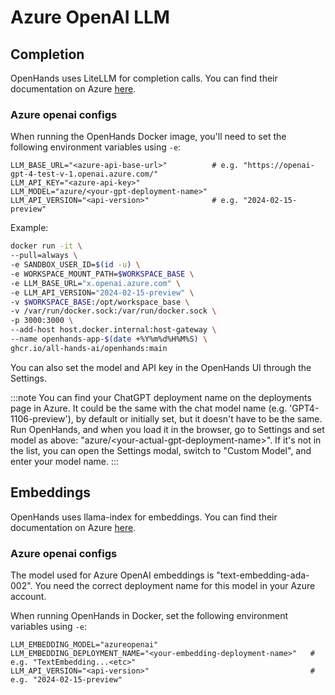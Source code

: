 # Azure OpenAI LLM

## Completion

OpenHands uses LiteLLM for completion calls. You can find their documentation on Azure [here](https://docs.litellm.ai/docs/providers/azure).

### Azure openai configs

When running the OpenHands Docker image, you'll need to set the following environment variables using `-e`:

```
LLM_BASE_URL="<azure-api-base-url>"          # e.g. "https://openai-gpt-4-test-v-1.openai.azure.com/"
LLM_API_KEY="<azure-api-key>"
LLM_MODEL="azure/<your-gpt-deployment-name>"
LLM_API_VERSION="<api-version>"              # e.g. "2024-02-15-preview"
```

Example:
```bash
docker run -it \
--pull=always \
-e SANDBOX_USER_ID=$(id -u) \
-e WORKSPACE_MOUNT_PATH=$WORKSPACE_BASE \
-e LLM_BASE_URL="x.openai.azure.com" \
-e LLM_API_VERSION="2024-02-15-preview" \
-v $WORKSPACE_BASE:/opt/workspace_base \
-v /var/run/docker.sock:/var/run/docker.sock \
-p 3000:3000 \
--add-host host.docker.internal:host-gateway \
--name openhands-app-$(date +%Y%m%d%H%M%S) \
ghcr.io/all-hands-ai/openhands:main
```

You can also set the model and API key in the OpenHands UI through the Settings.

:::note
You can find your ChatGPT deployment name on the deployments page in Azure. It could be the same with the chat model
name (e.g. 'GPT4-1106-preview'), by default or initially set, but it doesn't have to be the same. Run OpenHands,
and when you load it in the browser, go to Settings and set model as above: "azure/&lt;your-actual-gpt-deployment-name&gt;".
If it's not in the list, you can open the Settings modal, switch to "Custom Model", and enter your model name.
:::

## Embeddings

OpenHands uses llama-index for embeddings. You can find their documentation on Azure [here](https://docs.llamaindex.ai/en/stable/api_reference/embeddings/azure_openai/).

### Azure openai configs

The model used for Azure OpenAI embeddings is "text-embedding-ada-002".
You need the correct deployment name for this model in your Azure account.

When running OpenHands in Docker, set the following environment variables using `-e`:

```
LLM_EMBEDDING_MODEL="azureopenai"
LLM_EMBEDDING_DEPLOYMENT_NAME="<your-embedding-deployment-name>"   # e.g. "TextEmbedding...<etc>"
LLM_API_VERSION="<api-version>"                                    # e.g. "2024-02-15-preview"
```
